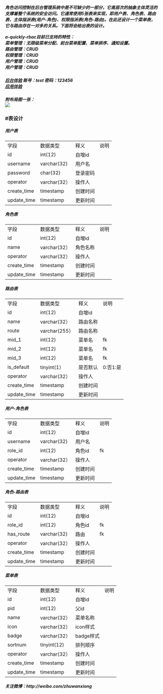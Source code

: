<h5>角色访问控制在后台管理系统中是不可缺少的一部分，它高层次的抽象主体灵活的支撑着整个系统的安全访问。它通常使用5张表来实现，即用户表、角色表、路由表、主体指派表(用户-角色)、权限指派表(角色-路由)。在此还设计一个菜单表，它与路由存在一对多的关系。下面将会给出表的设计。
<br/><br/>a-quickly-rbac目前已支持的特性：<br/>菜单管理：无限级菜单分配、前台菜单配置、菜单排序、通知设置。<br/>路由管理：CRUD<br/>权限管理：CRUD<br/>用户管理：CRUD<br/>用户管理：CRUD</h5>
<h5><a href="http://www.helloenshi.com/public/menu/getlist">后台体验</a>  账号：test 密码：123456
<br/><a href="http://www.helloenshi.com/public/product/index">应用体验</a></h5>
<h5>附布局图一张：<br/>
<img src="http://res.helloenshi.com/138890166860044604.jpg" />
</h5>
<h3>#表设计</h3>
<h5>用户表</h5>
<table>
    <tbody>
        <tr >
            <td >
                字段
            </td>
            <td >
                数据类型
            </td>
            <td >
                释义
            </td>
            <td >
                说明
            </td>
        </tr>
        <tr >
            <td >
                id
            </td>
            <td >
                int(12)
            </td>
            <td >
                自增id
            </td>
            <td >
                　
            </td>
        </tr>
        <tr >
            <td >
                username
            </td>
            <td >
                varchar(32)
            </td>
            <td >
                用户名
            </td>
            <td >
                　
            </td>
        </tr>
        <tr >
            <td >
                password
            </td>
            <td >
                char(32)
            </td>
            <td >
                登录密码
            </td>
            <td >
                　
            </td>
        </tr>
        <tr >
            <td >
                operator
            </td>
            <td >
                varchar(32）
            </td>
            <td >
                操作人
            </td>
            <td >
                　
            </td>
        </tr>
        <tr >
            <td >
                create_time
            </td>
            <td >
                timestamp
            </td>
            <td >
                创建时间
            </td>
            <td >
                　
            </td>
        </tr>
        <tr >
            <td >
                update_time
            </td>
            <td >
                timestamp
            </td>
            <td >
                更新时间
            </td>
            <td >
                　
            </td>
        </tr>
    </tbody>
</table>
<h5>角色表</h5>
<table border="0" >
    <colgroup>
        <col />
        <col />
        <col />
        <col />
    </colgroup>
    <tbody>
        <tr >
            <td >
                字段
            </td>
            <td >
                数据类型
            </td>
            <td >
                释义
            </td>
            <td >
                说明
            </td>
        </tr>
        <tr >
            <td >
                id
            </td>
            <td >
                int(12)
            </td>
            <td >
                自增id
            </td>
            <td >
                　
            </td>
        </tr>
        <tr >
            <td >
                name
            </td>
            <td >
                varchar(32）
            </td>
            <td >
                角色名称
            </td>
            <td >
                　
            </td>
        </tr>
        <tr >
            <td >
                operator
            </td>
            <td >
                varchar(32）
            </td>
            <td >
                操作人
            </td>
            <td >
                　
            </td>
        </tr>
        <tr >
            <td >
                create_time
            </td>
            <td >
                timestamp
            </td>
            <td >
                创建时间
            </td>
            <td >
                　
            </td>
        </tr>
        <tr >
            <td >
                update_time
            </td>
            <td >
                timestamp
            </td>
            <td >
                更新时间
            </td>
            <td >
                　
            </td>
        </tr>
    </tbody>
</table>
<h5>路由表</h5>
<table border="0" >
    <colgroup>
        <col span="4" />
    </colgroup>
    <tbody>
        <tr >
            <td >
                字段
            </td>
            <td >
                数据类型
            </td>
            <td >
                释义
            </td>
            <td >
                说明
            </td>
        </tr>
        <tr >
            <td >
                id
            </td>
            <td >
                int(12)
            </td>
            <td >
                自增id
            </td>
            <td >
                　
            </td>
        </tr>
        <tr >
            <td >
                name
            </td>
            <td >
                varchar(32）
            </td>
            <td >
                路由名称
            </td>
            <td >
                　
            </td>
        </tr>
        <tr >
            <td >
                route
            </td>
            <td >
                varchar(255）
            </td>
            <td >
                路由名称
            </td>
            <td >
                　
            </td>
        </tr>
        <tr >
            <td >
                mid_1
            </td>
            <td >
                int(12)
            </td>
            <td >
                菜单名
            </td>
            <td >
                fk
            </td>
        </tr>
        <tr >
            <td >
                mid_2
            </td>
            <td >
                int(12)
            </td>
            <td >
                菜单名
            </td>
            <td >
                fk
            </td>
        </tr>
        <tr >
            <td >
                mid_3
            </td>
            <td >
                int(12)
            </td>
            <td >
                菜单名
            </td>
            <td >
                fk
            </td>
        </tr>
        <tr >
            <td >
                is_default
            </td>
            <td >
                tinyint(1）
            </td>
            <td >
                是否默认
            </td>
            <td >
                0:否1:是
            </td>
        </tr>
        <tr >
            <td >
                operator
            </td>
            <td >
                varchar(32）
            </td>
            <td >
                操作人
            </td>
            <td >
                　
            </td>
        </tr>
        <tr >
            <td >
                create_time
            </td>
            <td >
                timestamp
            </td>
            <td >
                创建时间
            </td>
            <td >
                　
            </td>
        </tr>
        <tr >
            <td >
                update_time
            </td>
            <td >
                timestamp
            </td>
            <td >
                更新时间
            </td>
            <td >
                　
            </td>
        </tr>
    </tbody>
</table>
<h5>用户-角色表</h5>
<table border="0" >
    <colgroup>
        <col />
        <col />
        <col />
        <col />
    </colgroup>
    <tbody>
        <tr >
            <td >
                字段
            </td>
            <td >
                数据类型
            </td>
            <td >
                释义
            </td>
            <td >
                说明
            </td>
        </tr>
        <tr >
            <td >
                id
            </td>
            <td >
                int(12)
            </td>
            <td >
                自增id
            </td>
            <td >
                　
            </td>
        </tr>
        <tr >
            <td >
                username
            </td>
            <td >
                varchar(32)
            </td>
            <td >
                用户名
            </td>
            <td >
                　
            </td>
        </tr>
        <tr >
            <td >
                role_id
            </td>
            <td >
                int(12)
            </td>
            <td >
                角色id
            </td>
            <td >
                fk
            </td>
        </tr>
        <tr >
            <td >
                operator
            </td>
            <td >
                varchar(32）
            </td>
            <td >
                操作人
            </td>
            <td >
                　
            </td>
        </tr>
        <tr >
            <td >
                create_time
            </td>
            <td >
                timestamp
            </td>
            <td >
                创建时间
            </td>
            <td >
                　
            </td>
        </tr>
        <tr >
            <td >
                update_time
            </td>
            <td >
                timestamp
            </td>
            <td >
                更新时间
            </td>
            <td >
                　
            </td>
        </tr>
    </tbody>
</table>
<h5>角色-路由表</h5>
<table border="0" >
    <colgroup>
        <col />
        <col />
        <col />
        <col />
    </colgroup>
    <tbody>
        <tr >
            <td >
                字段
            </td>
            <td >
                数据类型
            </td>
            <td >
                释义
            </td>
            <td >
                说明
            </td>
        </tr>
        <tr >
            <td >
                id
            </td>
            <td >
                int(12)
            </td>
            <td >
                自增id
            </td>
            <td >
                　
            </td>
        </tr>
        <tr >
            <td >
                role_id
            </td>
            <td >
                int(12)
            </td>
            <td >
                角色id
            </td>
            <td >
                fk
            </td>
        </tr>
        <tr >
            <td >
                has_route
            </td>
            <td >
                varchar(32)
            </td>
            <td >
                路由
            </td>
            <td >
                fk
            </td>
        </tr>
        <tr >
            <td >
                operator
            </td>
            <td >
                varchar(32）
            </td>
            <td >
                操作人
            </td>
            <td >
                　
            </td>
        </tr>
        <tr >
            <td >
                create_time
            </td>
            <td >
                timestamp
            </td>
            <td >
                创建时间
            </td>
            <td >
                　
            </td>
        </tr>
        <tr >
            <td >
                update_time
            </td>
            <td >
                timestamp
            </td>
            <td >
                更新时间
            </td>
            <td >
                　
            </td>
        </tr>
    </tbody>
</table>
<h5>菜单表</h5>
<table border="0" >
    <colgroup>
        <col />
        <col />
        <col />
        <col />
    </colgroup>
    <tbody>
        <tr >
            <td >
                字段
            </td>
            <td >
                数据类型
            </td>
            <td >
                释义
            </td>
            <td >
                说明
            </td>
        </tr>
        <tr >
            <td >
                id
            </td>
            <td >
                int(12)
            </td>
            <td >
                自增id
            </td>
            <td >
                　
            </td>
        </tr>
        <tr >
            <td >
                pid
            </td>
            <td >
                int(12)
            </td>
            <td >
                父id
            </td>
            <td >
                　
            </td>
        </tr>
        <tr >
            <td >
                name
            </td>
            <td >
                varchar(32）
            </td>
            <td >
                菜单名称
            </td>
            <td >
                　
            </td>
        </tr>
        <tr >
            <td >
                icon
            </td>
            <td >
                varchar(32）
            </td>
            <td >
                icon样式
            </td>
            <td >
                　
            </td>
        </tr>
        <tr >
            <td >
                badge
            </td>
            <td >
                varchar(32）
            </td>
            <td >
                badge样式
            </td>
            <td >
                　
            </td>
        </tr>
        <tr >
            <td >
                sortnum
            </td>
            <td >
                tinyint(12)
            </td>
            <td >
                排列顺序
            </td>
            <td >
                　
            </td>
        </tr>
        <tr >
            <td >
                operator
            </td>
            <td >
                varchar(32）
            </td>
            <td >
                操作人
            </td>
            <td >
                　
            </td>
        </tr>
        <tr >
            <td >
                create_time
            </td>
            <td >
                timestamp
            </td>
            <td >
                创建时间
            </td>
            <td >
                　
            </td>
        </tr>
        <tr >
            <td >
                update_time
            </td>
            <td >
                timestamp
            </td>
            <td >
                更新时间
            </td>
            <td >
                　
            </td>
        </tr>
    </tbody>
</table>
<h5>关注微博：http://weibo.com/zhuwanxiong</h5>
